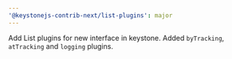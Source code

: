 ```yaml
---
'@keystonejs-contrib-next/list-plugins': major
---
```


Add List plugins for new interface in keystone. Added `byTracking`, `atTracking` and `logging` plugins.
